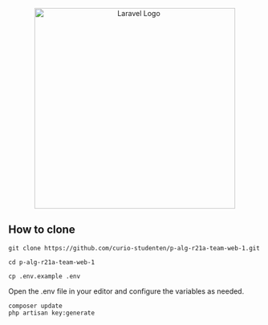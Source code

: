 <p align="center"><a href="https://laravel.com" target="_blank"><img src="https://raw.githubusercontent.com/laravel/art/master/logo-lockup/5%20SVG/2%20CMYK/1%20Full%20Color/laravel-logolockup-cmyk-red.svg" width="400" alt="Laravel Logo"></a></p>

## How to clone
```console
git clone https://github.com/curio-studenten/p-alg-r21a-team-web-1.git
```

```console
cd p-alg-r21a-team-web-1
```

```console
cp .env.example .env
```

Open the .env file in your editor and configure the variables as needed.
```console
composer update
php artisan key:generate
```
